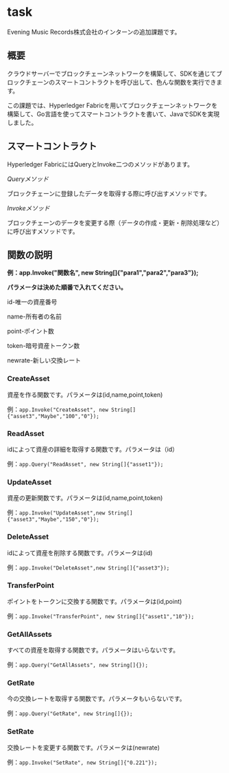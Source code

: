 # task
Evening Music Records株式会社のインターンの追加課題です。
## **概要**
クラウドサーバーでブロックチェーンネットワークを構築して、SDKを通じてブロックチェーンのスマートコントラクトを呼び出して、色んな関数を実行できます。

この課題では、Hyperledger Fabricを用いてブロックチェーンネットワークを構築して、Go言語を使ってスマートコントラクトを書いて、JavaでSDKを実現しました。

## **スマートコントラクト**


Hyperledger FabricにはQueryとInvoke二つのメソッドがあります。

*Queryメソッド*

ブロックチェーンに登録したデータを取得する際に呼び出すメソッドです。

*Invokeメソッド*

ブロックチェーンのデータを変更する際（データの作成・更新・削除処理など）に呼び出すメソッドです。

## **関数の説明**

**例：app.Invoke("関数名", new String[]{"para1","para2","para3"});**

**パラメータは決めた順番で入れてください。**

id-唯一の資産番号

name-所有者の名前

point-ポイント数

token-暗号資産トークン数

newrate-新しい交換レート

### **CreateAsset**

資産を作る関数です。パラメータは(id,name,point,token)

例：`app.Invoke("CreateAsset", new String[]{"asset3","Maybe","100","0"});`

### **ReadAsset**

idによって資産の詳細を取得する関数です。パラメータは（id）

例：`app.Query("ReadAsset", new String[]{"asset1"});`

### **UpdateAsset**

資産の更新関数です。パラメータは(id,name,point,token)

例：`app.Invoke("UpdateAsset",new String[]{"asset3","Maybe","150","0"});`

### **DeleteAsset**
idによって資産を削除する関数です。パラメータは(id)

例：`app.Invoke("DeleteAsset",new String[]{"asset3"});`

### **TransferPoint**

ポイントをトークンに交換する関数です。パラメータは(id,point)

例：`app.Invoke("TransferPoint", new String[]{"asset1","10"});`

### **GetAllAssets**
すべての資産を取得する関数です。パラメータはいらないです。

例：`app.Query("GetAllAssets", new String[]{});`

### **GetRate**

今の交換レートを取得する関数です。パラメータもいらないです。

例：`app.Query("GetRate", new String[]{});`

### **SetRate**

交換レートを変更する関数です。パラメータは(newrate)

例：`app.Invoke("SetRate", new String[]{"0.221"});`
